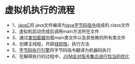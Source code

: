 # 虚拟机执行的流程

* 1、[javaC](./compile/compile.md)将.java文件编译为[java字节码指令](./instruction/instruction.md)组成的.class文件
* 2、虚拟机启动完成后调用main方法所在文件
* 3、通过[类加载器](./classload/classload.md)加载main类文件以及其依赖的所有类文件
* 4、创建主线程，开辟[线程栈](./stack/stack.md)，执行方法
* 5、[字节码执行引擎](./explain/explain.md)将字节码指令翻译为机器码执行
* 6、在解释执行的过程中，[JVM会对指令集合进行恰当的优化](./codeOptimization/CodeOptionmization.md)
